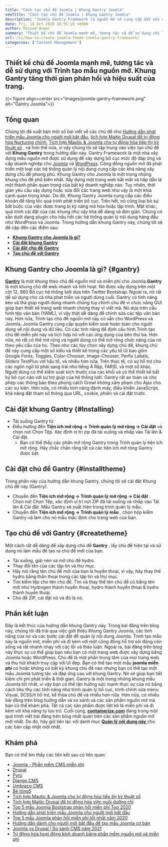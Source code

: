 ```yaml
---
title: "Cách tạo chủ đề Joomla | Khung Gantry Joomla" 
seoTitle: "Cách tạo chủ đề Joomla | Khung Gantry Joomla" 
description: "Joomla Gantry Framework là nguồn mở và cung cấp GUI với các tính năng kéo và thả, cho phép người dùng nhanh chóng xây dựng các mẫu Joomla CMS động và đáp ứng." 
date: Fri, 16 Oct 2020 10:55:10 +0000
author: Masood Anwer
summary: "Thiết kế chủ đề Joomla mạnh mẽ, tương tác và dễ sử dụng với Trình tạo mẫu nguồn mở. Khung Gantry tăng thời gian phản hồi và hiệu suất của trang." 
url: /vi/how-to-create-joomla-theme-joomla-gantry-framework/
categories: ['Content Management']
---
```


## Thiết kế chủ đề Joomla mạnh mẽ, tương tác và dễ sử dụng với Trình tạo mẫu nguồn mở. Khung Gantry tăng thời gian phản hồi và hiệu suất của trang.

{{< figure align=center src="images/joomla-gantry-framework.png" alt="Gantry Joomla">}}


## **Tổng quan** 
Chúng tôi đã xuất bản một số bài viết về các chủ đề như [Hướng dẫn phát triển mẫu Joomla cho người mới bắt đầu][1], [tích hợp Maitic Drupal để tự động hóa Nurturing chính][2], [Tích hợp Mautic & Joomla cho tự động hóa tiếp thị kỹ thuật số][3] , và hơn thế nữa, vì vậy chúng tôi sẽ tập trung vào việc tạo chủ đề với **Khung Gantry** trong hướng dẫn này. Gantry Framework là một nhà xây dựng mẫu nguồn mở được sử dụng để xây dựng bố cục mức độ đáp ứng và cấp doanh nghiệp cho [Joomla][4] và [WordPress][5]. Cộng đồng nguồn mở đã phát triển một loạt các hệ thống quản lý nội dung cung cấp các khả năng xây dựng chủ đề phong phú. Khung Gantry cho Joomla là một trong những khung chủ đề phổ biến nhất. Xây dựng một trang web bắt mắt và hấp dẫn là một thành phần quan trọng của bất kỳ doanh nghiệp nào. Tuy nhiên, thời gian yêu cầu xây dựng hoặc sửa đổi các trang web như vậy là một khía cạnh quan trọng khác.
Do đó, Khung Gantry Joomla cung cấp các điều khoản để tăng tốc quá trình phát triển bố cục. Trên hết, nó cũng loại bỏ sự bắt buộc của việc được trang bị kỹ năng mã hóa hoặc lập trình. Mặt khác, quá trình cài đặt của các khung như vậy khá dễ dàng và đơn giản. Chúng có sẵn dưới dạng plugin cho hầu hết các hệ thống quản lý nội dung hàng đầu như WordPress và Joomla. Trong hướng dẫn khung Gantry này, chúng tôi sẽ đề cập đến các điểm sau:
* [ **Khung Gantry cho Joomla là gì?** ][6]
* [ **Cài đặt khung Gantry** ][7]
* [ **Cài đặt chủ đề Gantry** ][8]
* [ **Tạo chủ đề với Gantry** ][9]

## Khung Gantry cho Joomla là gì? {#gantry}

[ **Gantry**][10] là một khung theo chủ đề nguồn mở và miễn phí cho Joomla.**Gantry** là một khung chủ đề web nhanh và linh hoạt. Nó được xây dựng trên một cột 12, 960 Bố cục hệ thống lưới dựa trên Twitter Bootstrap. Ngoài ra, nó rất dễ sử dụng cho cả nhà phát triển và người dùng cuối. Gantry có tính năng kéo và thả giúp người dùng nhanh chóng tùy chỉnh chủ đề vì chức năng GUI giúp bạn thiết kế trang web nhanh chóng thay vì viết mã. Nó dựa trên cấu hình tệp văn bản (YAML), vì vậy thật dễ dàng để chỉnh sửa các tệp văn bản này. Hơn nữa, Trình tạo chủ đề nguồn mở này có sẵn cho WordPress và Joomla. Joomla Gantry cung cấp quyền kiểm soát hoàn toàn cho người dùng về nội dung và dữ liệu. Có các tính năng để định cấu hình Trình tạo chủ đề miễn phí này và tích hợp nó với các ứng dụng của bên thứ ba. Hơn nữa, nó rất có thể mở rộng và người dùng có thể mở rộng chức năng của nó theo yêu cầu của họ.
Theo như các tùy chọn xây dựng chủ đề, khung chủ đề này cung cấp một số kiểu và thiết kế trong các yếu tố UI bao gồm Google Fonts, Toggles, Color-Chooser, Image-Chooser, Perfix Labels, Sliders TextPlus với hậu tố, và nhiều hơn nữa. Trên thực tế, có sự hỗ trợ cho các ngôn ngữ từ phải sang trái như tiếng Ả Rập, FARSI, và một số khác. Người dùng có thể kiểm soát kích thước của các khối và có thể thiết kế bất kỳ bố cục nào với sự trợ giúp của hệ thống lưới. Gantry rất an toàn và cho phép các thông báo theo phong cách Growl không xâm phạm cho Ajax cho các sự kiện. Hơn nữa, có nhiều tính năng đánh máy, điều khiển JavaScript, khả năng đặt tham số thông qua URL, cookie, phiên và cài đặt trước.

## Cài đặt khung Gantry {#Installing}

  * Tải xuống Gantry từ
* Điều hướng đến **Tiện ích mở rộng -> Trình quản lý mở rộng -> Cài đặt** và chọn nút Chọn Tệp. Xác định vị trí zip đã tải xuống và nhấp vào Tải lên & Cài đặt.
  * Bạn có thể thấy các phần mở rộng Gantry trong Trình quản lý tiện ích mở rộng. Hãy chắc chắn rằng tất cả các tiện ích mở rộng Gantry được bật.

## Cài đặt chủ đề Gantry {#installtheme}

Trong phần này của hướng dẫn khung Gantry, chúng tôi sẽ cài đặt Khung chủ đề này (Gantry).
* Chuyển đến **Tiện ích mở rộng -> Trình quản lý mở rộng -> Cài đặt** . Chọn nút Chọn Tệp, xác định vị trí nút ZIP đã tải xuống và nhấp vào Tải lên & Cài đặt. Mẫu Gantry sẽ xuất hiện trong trình quản lý mẫu.
* Chuyển đến **Tiện ích mở rộng -> Trình quản lý mẫu** , chọn hộp kiểm Gantry và làm cho nó mẫu mặc định cho trang web của bạn.

## Tạo chủ đề với Gantry {#createtheme}

Một cách rất dễ dàng để xây dựng chủ đề **Gantry** , lấy chủ đề hiện tại và sử dụng nó làm mẫu để tạo ra chủ đề mới của bạn.
  * Tải xuống, giải nén và mở chủ đề hydro.
  * Thay đổi tên của các tập tin và thư mục.
  * Hãy nói rằng tên chủ đề mới của bạn là huyền thoại, vì vậy, hãy thay thế hydro bằng thần thoại trong các tập tin và thư mục.
  * Tìm kiếm tệp cho tên chủ đề. Tìm và thay thế tên chủ đề cũ bằng tên mới như Hydrogen thành huyền thoại, hydro thành huyền thoại & hydro thành huyền thoại.
  * Chủ đề ZIP, cài đặt nó và đó là nó.

## Phần kết luận
Đây là kết thúc của hướng dẫn khung Gantry này. Trong bài đăng trên blog này, chúng tôi đã trải qua việc giới thiệu Khung Gantry Joomla, các tính năng của nó và các bước cài đặt để quản lý nội dung Joomla. Trình tạo mẫu này là nguồn mở, miễn phí và đi kèm với một cộng đồng hỗ trợ sôi động còn sống và rất nhanh nhạy với các lỗi và thảo luận. Ngoài ra, bài đăng trên blog này thực sự có thể giúp bạn nếu bạn có một trang web được xây dựng bằng Joomla hoặc WordPress. Chủ đề là một phần trung tâm của mọi trang web và thu hút khách truy cập với UI đẹp. Bạn có thể tạo một mẫu **joomla miễn phí** có hoặc không có bất kỳ khung chủ đề nào nhưng bạn có thể tạo một mẫu Joomla tương tác và đáp ứng cao với khung Gantry. Nó sẽ giúp bạn tiết kiệm chi phí phát triển & thời gian.
Gantry là một trong những khung mẫu Joomla tốt nhất, vì vậy bạn có thể tận hưởng sức mạnh thực sự của nó bằng cách tiêu thụ các tính năng như trình quản lý bố cục, trình chỉnh sửa menu Visual, SCSS/ít hỗ trợ, kế thừa chủ đề và nhiều hơn nữa. Hơn nữa, có nhiều bài đăng trên blog hướng dẫn và so sánh và các sản phẩm nguồn mở mà bạn có thể khám phá. Tất cả các sản phẩm được liệt kê là miễn phí và đi kèm với khả năng tự lưu trữ. Cuối cùng, [ **containerize.com**][11] đang trong một quá trình viết bài đăng trên blog nhất quán trên các sản phẩm nguồn mở mới nhất. Do đó, hãy giữ liên lạc với danh mục [**Quản lý nội dung này** ][12] cho các bản cập nhật mới nhất.

## Khám phá
Bạn có thể tìm thấy các liên kết sau có liên quan:
  * [Joomla - Phần mềm CMS miễn phí][13]
  * [Drupal][14]
  * [Pyro][15]
  * [Django CMS][16]
  * [Umbraco CMS][17]
  * [Bê tông5][18]
  * [Tích hợp Mautic & Joomla cho tự động hóa tiếp thị kỹ thuật số][3]
  * [Tích hợp Maitic Drupal để tự động hóa việc nuôi dưỡng chì][2]
  * [Top 5 mẫu Joomla Bootstrap phản hồi miễn phí Top 2020][19]
  * [Hướng dẫn phát triển mẫu Joomla cho người mới bắt đầu][1]
  * [Top 5 mẫu Joomla phản hồi miễn phí tốt nhất năm 2020][19]
  * [Hướng dẫn dành cho người mới bắt đầu để tạo mẫu Joomla cơ bản][20]
  * [Joomla vs Drupal | So sánh CMS năm 2021][21]
  * [Tự động hóa hoạt động kinh doanh bằng phần mềm nguồn mở và miễn phí][22]



[1]: https://blog.containerize.com/content-management/responsive-joomla-templates-tutorial/
[2]: https://blog.containerize.com/content-management/drupal-tutorial-automate-lead-growth-with-drupal-mautic/
[3]: https://blog.containerize.com/content-management/integrate-mautic-with-joomla-for-marketing-automation/
[4]: https://products.containerize.com/content-management/joomla/
[5]: https://products.containerize.com/blogging/wordpress/
[6]: #gantry
[7]: #Installing
[8]: #installtheme
[9]: #createtheme
[10]: http://gantry.org/
[11]: https://containerize.com
[12]: https://blog.containerize.com/category/content-management/
[13]: https://products.containerize.com/content-management/joomla
[14]: https://products.containerize.com/content-management/drupal
[15]: https://products.containerize.com/content-management/pyro
[16]: https://products.containerize.com/content-management/django
[17]: https://products.containerize.com/content-management/umbraco
[18]: https://products.containerize.com/content-management/concrete5
[19]: https://blog.containerize.com/content-management/top-5-best-free-responsive-joomla-templates-of-2020/
[20]: https://blog.containerize.com/content-management/beginners-guide-to-create-a-basic-joomla-template/
[21]: https://blog.containerize.com/content-management/joomla-vs-drupal-cms-comparison-in-2021/
[22]: https://blog.containerize.com/blogging/automate-business-operations-using-open-source-software/
